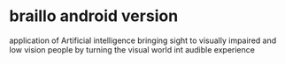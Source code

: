 # braillo android version
application of Artificial intelligence bringing sight to visually impaired and low vision people by turning the visual world int audible experience

